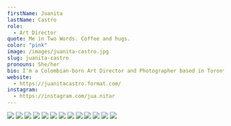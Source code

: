```yaml
---
firstName: Juanita
lastName: Castro
role:
  - Art Director
quote: Me in Two Words. Coffee and hugs.
color: "pink"
image: /images/juanita-castro.jpg
slug: juanita-castro
pronouns: She/her
bio: I'm a Colombian-born Art Director and Photographer based in Toronto. I love bringing ideas to life through photography. I'm passionate about creating eye-catching, impactful visuals that shed light on hidden issues and promote change.
website:
  - https://juanitacastro.format.com/
instagram:
  - https://instagram.com/jua.nitar
---
```


![](/media/juanita-castro/cover.webp)
![](/media/juanita-castro/2.webp)
![](/media/juanita-castro/3.webp)
![](/media/juanita-castro/mock0.webp)
![](/media/juanita-castro/mock1.webp)
![](/media/juanita-castro/mock2.webp)
![](/media/juanita-castro/mock3.webp)
![](/media/juanita-castro/mock4.webp)
![](/media/juanita-castro/mock5.webp)
![](/media/juanita-castro/mock6.webp)
![](/media/juanita-castro/mock7.webp)
![](/media/juanita-castro/mock8.webp)
![](/media/juanita-castro/mock9.webp)
